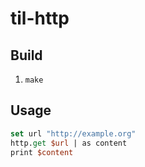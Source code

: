 # til-http

## Build

1. `make`

## Usage

```tcl
set url "http://example.org"
http.get $url | as content
print $content
```
